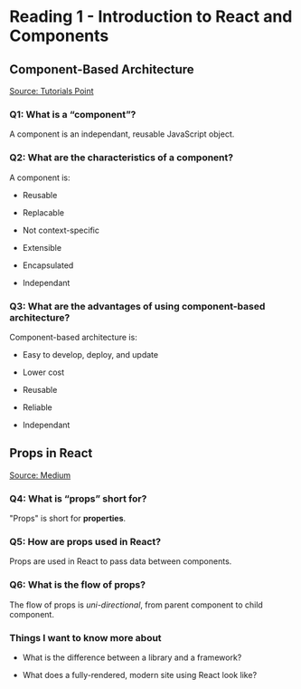 # Reading 1 - Introduction to React and Components

## Component-Based Architecture

[Source: Tutorials Point](https://www.tutorialspoint.com/software_architecture_design/component_based_architecture.htm)

### Q1: What is a “component”?

A component is an independant, reusable JavaScript object.

### Q2: What are the characteristics of a component?

A component is:

- Reusable

- Replacable

- Not context-specific

- Extensible

- Encapsulated

- Independant

### Q3: What are the advantages of using component-based architecture?

Component-based architecture is:

- Easy to develop, deploy, and update

- Lower cost

- Reusable

- Reliable

- Independant


## Props in React

[Source: Medium](https://itnext.io/what-is-props-and-how-to-use-it-in-react-da307f500da0)

### Q4: What is “props” short for?

"Props" is short for **properties**.

### Q5: How are props used in React?

Props are used in React to pass data between components.

### Q6: What is the flow of props?

The flow of props is *uni-directional*, from parent component to child component.

### Things I want to know more about

- What is the difference between a library and a framework?

- What does a fully-rendered, modern site using React look like?